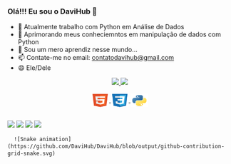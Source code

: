 ### Olá!!! Eu sou o DaviHub 👋

- 🔭 Atualmente trabalho com Python em Análise de Dados
- 🌱 Aprimorando meus conheciemntos em manipulação de dados com Python
- 💬 Sou um mero aprendiz nesse mundo...
- 📫 Contate-me no email: contatodavihub@gmail.com
- 😄 Ele/Dele

<div align="center">
  <a href="https://github.com/DaviHub">
  <img height="180em" src="https://github-readme-stats.vercel.app/api?username=DaviHub&show_icons=true&theme=dark&include_all_commits=true&count_private=true"/>
  <img height="180em" src="https://github-readme-stats.vercel.app/api/top-langs/?username=DaviHub&layout=compact&langs_count=7&theme=dark"/>
</div>

<div style="display: inline_block" align="center"><br>
 <img align="center" alt="Rafa-HTML" height="30" width="40" src="https://raw.githubusercontent.com/devicons/devicon/master/icons/html5/html5-original.svg">
  <img align="center" alt="Rafa-CSS" height="30" width="40" src="https://raw.githubusercontent.com/devicons/devicon/master/icons/css3/css3-original.svg">
  <img align="center" alt="Rafa-Python" height="30" width="40" src="https://raw.githubusercontent.com/devicons/devicon/master/icons/python/python-original.svg">
</div>
  
  ##
  
  <div>
     <a href="https://instagram.com/davisantana_borges" target="_blank"><img src="https://img.shields.io/badge/-Instagram-%23E4405F?style=for-the-badge&logo=instagram&logoColor=white" target="_blank"></a>
     <a href="https://discord.gg/" target="_blank"><img src="https://img.shields.io/badge/Discord-7289DA?style=for-the-badge&logo=discord&logoColor=white" target="_blank"></a> 
     <a href = "mailto:contatodavihub@gmail.com"><img src="https://img.shields.io/badge/-Gmail-%23333?style=for-the-badge&logo=gmail&logoColor=white" target="_blank"></a>
     <a href="https://www.linkedin.com/in/davi-santana-borges-907327112/" target="_blank"><img src="https://img.shields.io/badge/-LinkedIn-%230077B5?style=for-the-badge&logo=linkedin&logoColor=white" target="_blank"></a> 
     
      ![Snake animation](https://github.com/DaviHub/DaviHub/blob/output/github-contribution-grid-snake.svg)
  </div>
